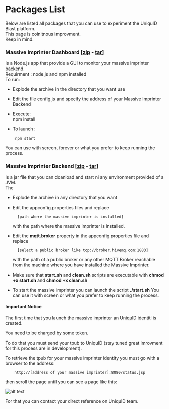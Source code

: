 # Packages List

Below are listed all packages that you can use to experiment the UniquID Blast platform.  
This page is coinitnous improvment.   
Keep in mind.

### Massive Imprinter Dashboard \[[zip](../attachments/massive-imprinter-dashboard.zip) - [tar](../attachments/massive_imprinter_dashboard.tar.gz)\]

Is a Node.js app that provide a GUI to monitor your massive imprinter backend.  
Requirment : node.js and npm installed  
To run:

* Explode the archive in the directory that you want use 
* Edit the file config.js and specify the address of your Massive Imprinter Backend
* Execute:  
       npm install

* To launch :

  ```
   npm start
  ```

You can use with screen, forever or what you prefer to keep running the process.

### Massive Imprinter Backend \[[zip](../attachments/massive_imprinter_backend.zip) - [tar](../attachments/massive_imprinter_backend.tar.gz)\]

Is a jar file that you can doanload and start ni any environment provided of a JVM.   
The

* Explode the archive in any directory that you want
* Edit the appconfig.properties files and replace

  ```
    [path where the massive imprinter is installed]
  ```

  with the path where the massive imprinter is installed.

* Edit the **mqtt.broker** property in the appconfig.properties file and replace

  ```
    [select a public broker like tcp://broker.hivemq.com:1883]
  ```

  with the path of a public broker or any other MQTT Broker reachable from the machine where you have installed the Massive Imprinter.

* Make sure that **start.sh** and **clean.sh** scripts are executable with **chmod +x start.sh** and **chmod +x clean.sh**

* To start the massive imprinter you can launch the script **./start.sh**  You can use it with screen or what you prefer to keep running the process.

#### Important Notice

The first time that you launch the massive imprinter an UniquID identiti is created.

You need to be charged by some token.

To do that you must send your tpub to UniquID \(stay tuned great imrovment for this process are in development\).

To retrieve the tpub for your massive imprinter identity you must go with a browser to the address:

```
    http://[address of your massive imprinter]:8080/status.jsp
```

then scroll the page until you can see a page like this:

![alt text](../img/tpub_example.png "TPUB Example")

For that you can contact your direct reference on UniquID team.


